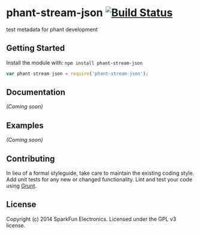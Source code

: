 # phant-stream-json [![Build Status](https://secure.travis-ci.org/sparkfun/phant-stream-json.png?branch=master)](http://travis-ci.org/sparkfun/phant-stream-json)

test metadata for phant development

## Getting Started
Install the module with: `npm install phant-stream-json`

```javascript
var phant-stream-json = require('phant-stream-json');
```

## Documentation
_(Coming soon)_

## Examples
_(Coming soon)_

## Contributing
In lieu of a formal styleguide, take care to maintain the existing coding style. Add unit tests for any new or changed functionality. Lint and test your code using [Grunt](http://gruntjs.com/).

## License
Copyright (c) 2014 SparkFun Electronics. Licensed under the GPL v3 license.
